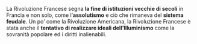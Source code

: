 La Rivoluzione Francese segna **la fine di istituzioni vecchie di secoli** in Francia e non solo, come l’**assolutismo** e ciò che rimaneva del **sistema feudale**. Un po’ come la Rivoluzione Americana, la Rivoluzione Francese è stata anche il **tentativo di realizzare ideali dell’Illuminismo** come la sovranità popolare ed i diritti inalienabili.